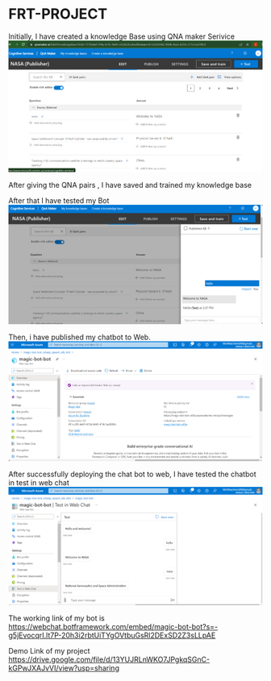# FRT-PROJECT
Initially, I have created a knowledge Base using QNA maker Serivice
![](1.png)

After giving the QNA pairs , I have saved and trained my knowledge base

After that I have tested my Bot
![](test.png)

Then, i have published my chatbot to Web.
![](web.png)

After successfully deploying the chat bot to web, I have tested the chatbot in test in web chat
![](testweb.png)

The working link of my bot is https://webchat.botframework.com/embed/magic-bot-bot?s=-g5jEvocqrI.lt7P-20h3i2rbtUiTYgOVtbuGsRl2DExSD2Z3sLLpAE

Demo Link of my project https://drive.google.com/file/d/13YUJRLnWKO7JPgkqSGnC-kGPwJXAJvVI/view?usp=sharing

